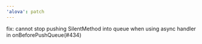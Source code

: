 ```yaml
---
'alova': patch
---
```


fix: cannot stop pushing SilentMethod into queue when using async handler in onBeforePushQueue(#434)
